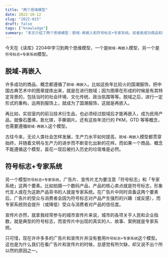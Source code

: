```yaml
---
title: "两个思维模型"
date: 2022-10-12
slug: "2022-015"
draft: false
tags: ["knowledge"]
summary: "本文介绍了两个思维模型：脱域-再嵌入和符号标志+专家系统。前者是成功商品和概念的共同特点，后者则是广告片和宣传片的要素。文章详细解释了这两个模型的应用和重要性。"
---
```


今天在《读库》2204中学习到两个思维模型，一个是`脱域-再嵌入`模型，另一个是`符号标志+专家系统`模型。

## 脱域-再嵌入

许多成功的商品、概念都遵循了`脱域-再嵌入`。比如这些年比较火的国潮服饰，把中国古典艺术中的图章提炼出来，就是在进行脱域；因为图章在形成的时候是有其特定背景的，包括当时的社会环境、文化传统、政治氛围等等。脱域之后，进行一定形式的重构，运用到服饰上，就成为了国潮服饰，这就是再嵌入。

再比如，实验室内的前沿技术衍生品，也必须经过脱域后才能再嵌入，成为民用产品，就像石墨烯，氮化镓，手撕钢片。还有这些年流行的 PKM，GTD 等等概念，也需要遵循`脱域-再嵌入`这个模型。

古往今来，无论人类社会怎样发展，生产力水平如何提高，`脱域-再嵌入`模型都贯穿始终，并随着文明与生产力的进步而不断变化出新的花样。而如果一个商品、概念不能遵循这个模型，昙花一现后被扫入历史的垃圾堆是必然。

## 符号标志+专家系统

另一个模型`符号标志+专家系统`，广告片、宣传片尤为要注意「符号标志」和「专家系统」这两个要素。比如拍摄一个数码产品，产品的核心卖点就是符号标志，形象代言人或在为这款产品背书的人就是专家系统。在广告片中同时具备这两个要素后，广告片的受众与消费者会因为符号标志对产品产生强烈的兴趣（或反感），而专家系统则会提升（或降低）受众与消费者对产品的信任度。

宣传片亦然，就拿我经常参与的城市宣传片来说，城市的各项关乎人民和企业指数，就是典型的符号标志，而宣传片中出现的真实的人、故事、案例就是专家系统。

只可惜，现在许许多多的广告片和宣传片并没有套用`符号标志+专家系统`这个模型。这也是为什么我们在看广告片和宣传片的时候，总感觉有所欠缺，却又说不出个所以然的原因之一。